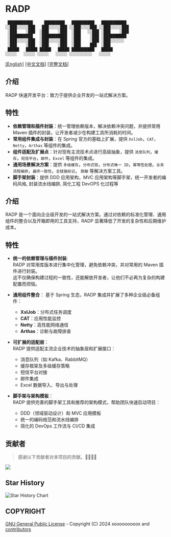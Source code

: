 # RADP

```text
 ███████████     █████████   ██████████   ███████████ 
░░███░░░░░███   ███░░░░░███ ░░███░░░░███ ░░███░░░░░███
 ░███    ░███  ░███    ░███  ░███   ░░███ ░███    ░███
 ░██████████   ░███████████  ░███    ░███ ░██████████ 
 ░███░░░░░███  ░███░░░░░███  ░███    ░███ ░███░░░░░░  
 ░███    ░███  ░███    ░███  ░███    ███  ░███        
 █████   █████ █████   █████ ██████████   █████       
░░░░░   ░░░░░ ░░░░░   ░░░░░ ░░░░░░░░░░   ░░░░░        
```

[[English]](./README.md)  [[中文文档]](./README_CN.md) [[完整文档]](https://xooooooooox.github.io/radp)

## 介绍

RADP 快速开发平台：致力于提供企业开发的一站式解决方案。

## 特性

- **依赖管理和插件封装**：统一管理依赖版本，解决依赖冲突问题，并提供常用 Maven 插件的封装，让开发者减少在构建工具所消耗的时间。
- **常用组件集成与封装**：在 Spring 官方的基础上扩展，提供 `XxlJob`，`CAT`，`Netty`，`Arthas` 等组件的集成。
- **组件适配及扩展点**：针对现有主流技术点进行高级抽象，提供 `消息队列`，`缓存`，`短信平台`，`邮件`，`Excel` 等组件的集成。
- **通用场景解决方案**：提供 `多级缓存`，`分布式锁`，`分布式唯一 ID`，`幂等性处理`，`业务流程编排`，`最终一致性`，`全链路标记`，
  `脱敏` 等解决方案工具。
- **脚手架封装**：提供 DDD 应用架构，MVC 应用架构等脚手架，统一开发者的编码风格, 封装流水线编排, 简化工程 DevOPS 化过程等

## 介绍

RADP 是一个面向企业级开发的一站式解决方案。通过对依赖的标准化管理、通用组件的整合以及开箱即用的工具支持，RADP
显著降低了开发的复杂性和后期维护成本。

## 特性

- **统一的依赖管理与插件封装**:  
  RADP 对常用库版本进行集中化管理，避免依赖冲突，并对常用的 Maven 插件进行封装。  
  这不仅确保构建过程的一致性，还能解放开发者，让他们不必再为复杂的构建配置而烦恼。

- **通用组件整合**：
  基于 Spring 生态，RADP 集成并扩展了多种企业级必备组件：
    - **XxlJob**：分布式任务调度
    - **CAT**：应用性能监控
    - **Netty**：高性能网络通信
    - **Arthas**：诊断与故障排查

- **可扩展的适配层**：  
  RADP 提供适配主流企业技术的抽象层和扩展接口：
    - 消息队列（如 Kafka、RabbitMQ）
    - 缓存框架及多级缓存策略
    - 短信平台对接
    - 邮件集成
    - Excel 数据导入、导出与处理

- **脚手架与架构模板**：  
  RADP 提供完善的脚手架工具和推荐的架构模式，帮助团队快速启动项目：
    - DDD（领域驱动设计）和 MVC 应用模板
    - 统一的编码规范和流水线编排
    - 简化的 DevOps 工作流与 CI/CD 集成

## 贡献者

> 感谢以下贡献者对本项目的贡献。🎉🎉🙏🙏

<a href="https://github.com/xooooooooox/radp/graphs/contributors">
  <img src="https://contrib.rocks/image?repo=xooooooooox/radp" />
</a>

## Star History

![Star History Chart](https://api.star-history.com/svg?repos=xooooooooox/radp&type=Date)

## COPYRIGHT

[GNU General Public License](./LICENSE) - Copyright (C) 2024 xooooooooox
and [contributors](https://github.com/xooooooooox/radp/graphs/contributors)